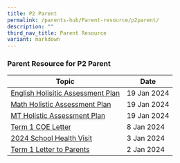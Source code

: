 ```yaml
---
title: P2 Parent
permalink: /parents-hub/Parent-resource/p2parent/
description: ""
third_nav_title: Parent Resource
variant: markdown
---
```

### Parent Resource for P2 Parent

| **Topic** | **Date**
| -------- | -------- |
|[English Holisitic Assessment Plan ](/files/Pr_2_English_Holistic_Assessment_Plan_2024.pdf)| 19 Jan 2024
|[Math Holistic Assessment Plan ](/files/Pr_2_Math_Holistic_Assessment_Plan_2024.pdf)|19 Jan 2024
|[MT Holistic Assessment Plan ](/files/Pr_2_MT_Holistic_Assessment_Plan_2024.pdf)|19 Jan 2024
|[Term 1 COE Letter](/files/2024_TERM_1_COE_LETTER__doc.pdf) |8 Jan 2024
[2024 School Health Visit](/files/Parent_Hub/Parent_Resource/2024_School_Health_Visit_for_Primary_1_to_6_Students.pdf)| 3 Jan 2024
|[Term 1 Letter to Parents](/files/Parent_Hub/Parent_Resource/2024_Term_1_Letter_to_Parents.pdf)| 2 Jan 2024|